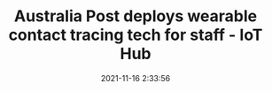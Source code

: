 ---
"title": "Australia Post deploys wearable contact tracing tech for staff - IoT Hub"
"date": "2021-11-16 2:33:56"
"feed_name": "GOOGLENEWSMINING"
"feed_website": "https://news.google.com/search?q=mining%2Bincident&hl=en-US&gl=US&ceid=US:en"
"feed_rss": "https://news.google.com/rss/search?q=mining%2Bincident&hl=en-US&gl=US&ceid=US:en"
"link": "https://www.iothub.com.au/news/australia-post-deploys-wearable-contact-tracing-tech-for-staff-572735"
"source": "{'href': 'https://www.iothub.com.au', 'title': 'IoT Hub'}"
"file": "_posts/2021-1-1-c590ad6cd3dd04297165e8f8453bb42471b80de7.md"
"accident": "0"
"drilling": "0"
"dead": "0"
"injured": "0"
"arrested": "0"
"place": "unknown place"
"where": "unknown site"
"causes": "unknown"
"place_uri": "unknown place"
---